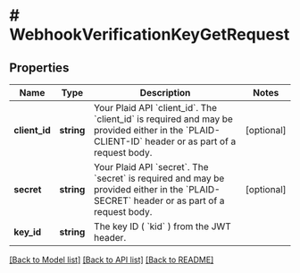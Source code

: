 # # WebhookVerificationKeyGetRequest

## Properties

Name | Type | Description | Notes
------------ | ------------- | ------------- | -------------
**client_id** | **string** | Your Plaid API &#x60;client_id&#x60;. The &#x60;client_id&#x60; is required and may be provided either in the &#x60;PLAID-CLIENT-ID&#x60; header or as part of a request body. | [optional]
**secret** | **string** | Your Plaid API &#x60;secret&#x60;. The &#x60;secret&#x60; is required and may be provided either in the &#x60;PLAID-SECRET&#x60; header or as part of a request body. | [optional]
**key_id** | **string** | The key ID ( &#x60;kid&#x60; ) from the JWT header. |

[[Back to Model list]](../../README.md#models) [[Back to API list]](../../README.md#endpoints) [[Back to README]](../../README.md)
